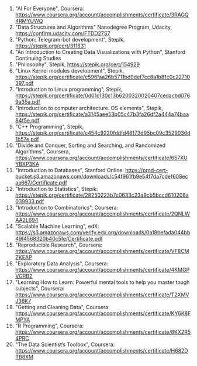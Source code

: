 1. "AI For Everyone", Coursera: https://www.coursera.org/account/accomplishments/certificate/3RAGQ4RMYUWQ
1. "Data Structures and Algorithms" Nanodegree Program, Udacity, https://confirm.udacity.com/FTDD27S7
1. "Python: Telegram-bot development", Stepik, https://stepik.org/cert/311831
2. "An Introduction to Creating Data Visualizations with Python", Stanford Continuing Studies
3. "Philosophy", Stepik, https://stepik.org/cert/154929
4. "Linux Kernel modules development", Stepik, https://stepik.org/certificate/c596faa26b5711bd9def7cc8a1b81c0c22710397.pdf
5. "Introduction to Linux programming", Stepik, https://stepik.org/certificate/0d01c130c13b6200320020407cedacbd0769a35a.pdf
6. "Introduction to computer architecture. OS elements", Stepik, https://stepik.org/certificate/a3145aee53b05c47b3fa26df2a444a74baa84f5e.pdf
7. "C++ Programming", Stepik, https://stepik.org/certificate/c454c9220fddfd48173d95bc09c3529036d1b57e.pdf
8. "Divide and Conquer, Sorting and Searching, and Randomized Algorithms", Coursera, https://www.coursera.org/account/accomplishments/certificate/657XUYBXP3KA
9. "Introduction to Databases", Stanford Online: https://prod-cert-bucket.s3.amazonaws.com/downloads/c54f961fb9e54f7da7cdef608ecaa667/Certificate.pdf
10. "Introduction to Statistics", Stepik: https://stepik.org/certificate/28250223b7c0633c23a9cb5bccd610208a039933.pdf
11. "Introduction to Combinatorics", Coursera: https://www.coursera.org/account/accomplishments/certificate/2QNLWAA2L694
12. "Scalable Machine Learning", edX: https://s3.amazonaws.com/verify.edx.org/downloads/0a18befada044bb49f4568320b40c5fe/Certificate.pdf
13. "Reproducible Research", Coursera: https://www.coursera.org/account/accomplishments/certificate/VF8CMZKEAP
14. "Exploratory Data Analysis", Coursera: https://www.coursera.org/account/accomplishments/certificate/4KMGPVGRB2
15. "Learning How to Learn: Powerful mental tools to help you master tough subjects", Coursera: https://www.coursera.org/account/accomplishments/certificate/T2XMVJ36K7
16. "Getting and Cleaning Data", Coursera: https://www.coursera.org/account/accomplishments/certificate/KY6K8FMPYA
17. "R Programming", Coursera: https://www.coursera.org/account/accomplishments/certificate/8KX2R54PRC
18. "The Data Scientist’s Toolbox", Coursera: https://www.coursera.org/account/accomplishments/certificate/H682DTB8XM
